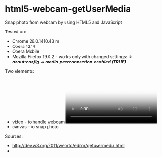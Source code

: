 html5-webcam-getUserMedia
=========================

Snap photo from webcam by using HTML5 and JavaScript

Tested on:

- Chrome 26.0.1410.43 m
- Opera 12.14
- Opera Mobile
- Mozilla Firefox 19.0.2 - works only with changed settings: 
	<b><i>-> about:config -> media.peerconnection.enabled (TRUE)</i></b>

Two elements:

- video - to handle webcam
	<code><video id="camera" autoplay poster="images/poster.gif"></video></code>
- canvas - to snap photo
	<blockquote><canvas id="can" width="640" height="480"></canvas></blockquote>
		

Sources:

- http://dev.w3.org/2011/webrtc/editor/getusermedia.html
- 